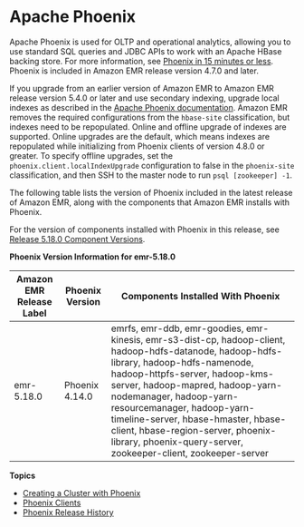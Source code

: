 # Apache Phoenix<a name="emr-phoenix"></a>

Apache Phoenix is used for OLTP and operational analytics, allowing you to use standard SQL queries and JDBC APIs to work with an Apache HBase backing store\. For more information, see [Phoenix in 15 minutes or less](https://phoenix.apache.org/Phoenix-in-15-minutes-or-less.html)\. Phoenix is included in Amazon EMR release version 4\.7\.0 and later\.

If you upgrade from an earlier version of Amazon EMR to Amazon EMR release version 5\.4\.0 or later and use secondary indexing, upgrade local indexes as described in the [Apache Phoenix documentation](https://phoenix.apache.org/secondary_indexing.html#Upgrading_Local_Indexes_created_before_4.8.0)\. Amazon EMR removes the required configurations from the `hbase-site` classification, but indexes need to be repopulated\. Online and offline upgrade of indexes are supported\. Online upgrades are the default, which means indexes are repopulated while initializing from Phoenix clients of version 4\.8\.0 or greater\. To specify offline upgrades, set the `phoenix.client.localIndexUpgrade` configuration to false in the `phoenix-site` classification, and then SSH to the master node to run `psql [zookeeper] -1`\.

The following table lists the version of Phoenix included in the latest release of Amazon EMR, along with the components that Amazon EMR installs with Phoenix\.

For the version of components installed with Phoenix in this release, see [Release 5\.18\.0 Component Versions](emr-release-5x.md#emr-5180-release)\.


**Phoenix Version Information for emr\-5\.18\.0**  

| Amazon EMR Release Label | Phoenix Version | Components Installed With Phoenix | 
| --- | --- | --- | 
| emr\-5\.18\.0 | Phoenix 4\.14\.0 | emrfs, emr\-ddb, emr\-goodies, emr\-kinesis, emr\-s3\-dist\-cp, hadoop\-client, hadoop\-hdfs\-datanode, hadoop\-hdfs\-library, hadoop\-hdfs\-namenode, hadoop\-httpfs\-server, hadoop\-kms\-server, hadoop\-mapred, hadoop\-yarn\-nodemanager, hadoop\-yarn\-resourcemanager, hadoop\-yarn\-timeline\-server, hbase\-hmaster, hbase\-client, hbase\-region\-server, phoenix\-library, phoenix\-query\-server, zookeeper\-client, zookeeper\-server | 

**Topics**
+ [Creating a Cluster with Phoenix](phoenix-create-cluster.md)
+ [Phoenix Clients](emr-phoenix-clients.md)
+ [Phoenix Release History](Phoenix-release-history.md)